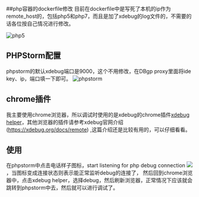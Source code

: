 ##php容器的dockerfile修改
目前在dockerfile中是写死了本机的ip作为remote_host的，包括php5和php7，而且是加了xdebug的log文件的，不需要的话各位按自己情况进行修改。

![php5](http://ww2.sinaimg.cn/large/62b80425gw1f9b7q5y3wuj20r806pac7.jpg)

## PHPStorm配置
phpstorm的默认xdebug端口是9000，这个不用修改，在DBgp proxy里面将ide key、ip，端口填一下即可。
![phpstorm](http://ww2.sinaimg.cn/large/62b80425gw1f9b7tqrz91g20sf0l3tcw.gif)

## chrome插件
我主要使用chrome浏览器，所以调试时使用的是xdebug的chrome插件[xdebug helper](https://chrome.google.com/webstore/detail/xdebug-helper/eadndfjplgieldjbigjakmdgkmoaaaoc)，其他浏览器的插件请参考xdebug官网介绍(https://xdebug.org/docs/remote) ,这篇介绍还是比较有用的，可以仔细看看。

## 使用
在phpstorm中点击电话样子图标，start listening for php debug connection
![](http://ww3.sinaimg.cn/large/62b80425gw1f9b80w0005j2068022jr8.jpg)，当图标变成连接状态则表示能正常监听debug的连接了，
然后回到chrome浏览器中，点击xdebug helper，选择debug，然后刷新浏览器，正常情况下应该就会跳转到phpstorm中去，然后就可以进行调试了。